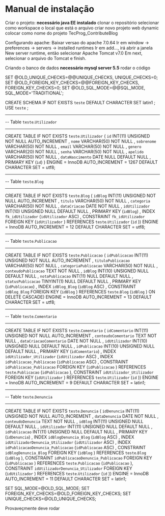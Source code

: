 # Manual de instalação



Criar o projeto:
**necessário java EE instalado**
clonar o repositório
selecionar como workspace o local que está o arquivo
criar novo projeto web dynamic
colocar como nome do projeto TecProg_ContributeBlog

Configurando apache:
Baixar versao do apache 7.0.64
Ir em window -> preferences -> servers -> installed runtimes
Ir em add..., irá abrir a janela New server runtime, então selecionar Apache Tomcat v7.0
Em next, selecionar o arquivo do Tomcat e finish.


Criando o banco de dados
**necessário mysql server 5.5**
rodar o código

SET @OLD_UNIQUE_CHECKS=@@UNIQUE_CHECKS, UNIQUE_CHECKS=0;
SET @OLD_FOREIGN_KEY_CHECKS=@@FOREIGN_KEY_CHECKS, FOREIGN_KEY_CHECKS=0;
SET @OLD_SQL_MODE=@@SQL_MODE, SQL_MODE='TRADITIONAL';

CREATE SCHEMA IF NOT EXISTS `teste` DEFAULT CHARACTER SET latin1 ;
USE `teste` ;

-- -----------------------------------------------------
-- Table `teste`.`Utilizador`
-- -----------------------------------------------------
CREATE  TABLE IF NOT EXISTS `teste`.`Utilizador` (
  `id` INT(11) UNSIGNED NOT NULL AUTO_INCREMENT ,
  `nome` VARCHAR(50) NOT NULL ,
  `sobrenome` VARCHAR(50) NOT NULL ,
  `email` VARCHAR(50) NOT NULL ,
  `genero` VARCHAR(20) NOT NULL ,
  `senha` VARCHAR(50) NOT NULL ,
  `apelido` VARCHAR(50) NOT NULL ,
  `dataNascimento` DATE NULL DEFAULT NULL ,
  PRIMARY KEY (`id`) )
ENGINE = InnoDB
AUTO_INCREMENT = 1267
DEFAULT CHARACTER SET = utf8;


-- -----------------------------------------------------
-- Table `teste`.`Blog`
-- -----------------------------------------------------
CREATE  TABLE IF NOT EXISTS `teste`.`Blog` (
  `idBlog` INT(11) UNSIGNED NOT NULL AUTO_INCREMENT ,
  `titulo` VARCHAR(50) NOT NULL ,
  `categoria` VARCHAR(50) NOT NULL ,
  `dataCriacao` DATE NOT NULL ,
  `idUtilizador` INT(10) UNSIGNED NULL DEFAULT NULL ,
  PRIMARY KEY (`idBlog`) ,
  INDEX `fk_idUtilizador` (`idUtilizador` ASC) ,
  CONSTRAINT `fk_idUtilizador`
    FOREIGN KEY (`idUtilizador` )
    REFERENCES `teste`.`Utilizador` (`id` ))
ENGINE = InnoDB
AUTO_INCREMENT = 12
DEFAULT CHARACTER SET = utf8;


-- -----------------------------------------------------
-- Table `teste`.`Publicacao`
-- -----------------------------------------------------
CREATE  TABLE IF NOT EXISTS `teste`.`Publicacao` (
  `idPublicacao` INT(11) UNSIGNED NOT NULL AUTO_INCREMENT ,
  `tituloPublicacao` VARCHAR(50) NOT NULL ,
  `categoriaPublicacao` VARCHAR(50) NOT NULL ,
  `conteudoPublicacao` TEXT NOT NULL ,
  `idBlog` INT(10) UNSIGNED NULL DEFAULT NULL ,
  `notaPublicacao` INT(11) NULL DEFAULT NULL ,
  `statusPublicacao` TINYINT(1) NULL DEFAULT NULL ,
  PRIMARY KEY (`idPublicacao`) ,
  INDEX `idBlog_Blog` (`idBlog` ASC) ,
  CONSTRAINT `idBlog_Blog`
    FOREIGN KEY (`idBlog` )
    REFERENCES `teste`.`Blog` (`idBlog` )
    ON DELETE CASCADE)
ENGINE = InnoDB
AUTO_INCREMENT = 13
DEFAULT CHARACTER SET = utf8;


-- -----------------------------------------------------
-- Table `teste`.`Comentario`
-- -----------------------------------------------------
CREATE  TABLE IF NOT EXISTS `teste`.`Comentario` (
  `idComentario` INT(11) UNSIGNED NOT NULL AUTO_INCREMENT ,
  `conteudoComentario` TEXT NOT NULL ,
  `dataCriacaoComentario` DATE NOT NULL ,
  `idUtilizador` INT(10) UNSIGNED NULL DEFAULT NULL ,
  `idPublicacao` INT(10) UNSIGNED NULL DEFAULT NULL ,
  PRIMARY KEY (`idComentario`) ,
  INDEX `idUtilizador_Utilizador` (`idUtilizador` ASC) ,
  INDEX `idPublicacao_Publicacao` (`idPublicacao` ASC) ,
  CONSTRAINT `idPublicacao_Publicacao`
    FOREIGN KEY (`idPublicacao` )
    REFERENCES `teste`.`Publicacao` (`idPublicacao` ),
  CONSTRAINT `idUtilizador_Utilizador`
    FOREIGN KEY (`idUtilizador` )
    REFERENCES `teste`.`Utilizador` (`id` ))
ENGINE = InnoDB
AUTO_INCREMENT = 9
DEFAULT CHARACTER SET = latin1;


-- -----------------------------------------------------
-- Table `teste`.`Denuncia`
-- -----------------------------------------------------
CREATE  TABLE IF NOT EXISTS `teste`.`Denuncia` (
  `idDenuncia` INT(11) UNSIGNED NOT NULL AUTO_INCREMENT ,
  `dataDenuncia` DATE NOT NULL ,
  `conteudoDenuncia` TEXT NOT NULL ,
  `idBlog` INT(11) UNSIGNED NULL DEFAULT NULL ,
  `idUtilizador` INT(11) UNSIGNED NULL DEFAULT NULL ,
  `idPublicacao` INT(11) UNSIGNED NULL DEFAULT NULL ,
  PRIMARY KEY (`idDenuncia`) ,
  INDEX `idBlogDenuncia_Blog` (`idBlog` ASC) ,
  INDEX `idUtilizadorDenuncia_Utilizador` (`idUtilizador` ASC) ,
  INDEX `idPublicacaoDenuncia_Publicacao` (`idPublicacao` ASC) ,
  CONSTRAINT `idBlogDenuncia_Blog`
    FOREIGN KEY (`idBlog` )
    REFERENCES `teste`.`Blog` (`idBlog` ),
  CONSTRAINT `idPublicacaoDenuncia_Publicacao`
    FOREIGN KEY (`idPublicacao` )
    REFERENCES `teste`.`Publicacao` (`idPublicacao` ),
  CONSTRAINT `idUtilizadorDenuncia_Utilizador`
    FOREIGN KEY (`idUtilizador` )
    REFERENCES `teste`.`Utilizador` (`id` ))
ENGINE = InnoDB
AUTO_INCREMENT = 11
DEFAULT CHARACTER SET = latin1;



SET SQL_MODE=@OLD_SQL_MODE;
SET FOREIGN_KEY_CHECKS=@OLD_FOREIGN_KEY_CHECKS;
SET UNIQUE_CHECKS=@OLD_UNIQUE_CHECKS;




Provaveçmente deve rodar
